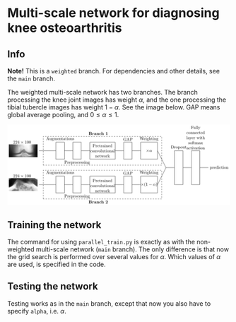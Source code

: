 # Multi-scale network for diagnosing knee osteoarthritis

## Info

**Note!** This is a `weighted` branch. For dependencies and other details, see the `main` branch.

The weighted multi-scale network has two branches. The branch processing the knee joint images has weight $\alpha$, and the one processing the tibial tubercle images has weight $1-\alpha$. See the image below. GAP means global average pooling, and $0 \leq \alpha \leq 1$.

![Network with two weighted branches](./imgs/weighted_multi-scale.png "Weighted two-branch network")


## Training the network

The command for using `parallel_train.py` is exactly as with the non-weighted multi-scale network (`main` branch). The only difference is that now the grid search is performed over several values for $\alpha$. Which values of $\alpha$ are used, is specified in the code.

## Testing the network

Testing works as in the `main` branch, except that now you also have to specify `alpha`, i.e. $\alpha$.